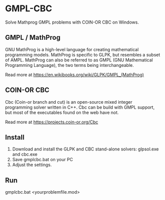 # GMPL-CBC

Solve Mathprog GMPL problems with COIN-OR CBC on Windows.

## GMPL / MathProg

GNU MathProg is a high-level language for creating mathematical programming models. MathProg is specific to GLPK, but resembles a subset of AMPL. MathProg can also be referred to as GMPL (GNU Mathematical Programming Language), the two terms being interchangeable.

Read more at https://en.wikibooks.org/wiki/GLPK/GMPL_(MathProg)

## COIN-OR CBC

Cbc (Coin-or branch and cut) is an open-source mixed integer programming solver written in C++. Cbc can be build with GMPL support, but most of the executables found on the web have not. 

Read more at https://projects.coin-or.org/Cbc

## Install

1. Download and install the GLPK and CBC stand-alone solvers: glpsol.exe and cbc.exe
2. Save gmplcbc.bat on your PC
3. Adjust the settings.
 
##  Run

gmplcbc.bat <yourproblemfile.mod>
